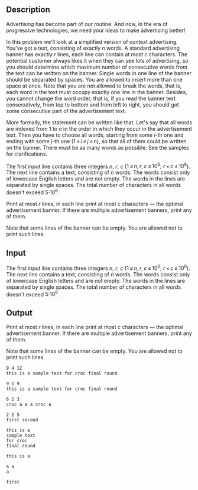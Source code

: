 ## Description

<div><p>Advertising has become part of our routine. And now, in the era of progressive technologies, we need your ideas to make advertising better!</p><p>In this problem we'll look at a simplified version of context advertising. You've got a text, consisting of exactly <span class="tex-span"><i>n</i></span> words. A standard advertising banner has exactly <span class="tex-span"><i>r</i></span> lines, each line can contain at most <span class="tex-span"><i>c</i></span> characters. The potential customer always likes it when they can see lots of advertising, so you should determine which maximum number of consecutive words from the text can be written on the banner. Single words in one line of the banner should be separated by spaces. You are allowed to insert more than one space at once. Note that you are not allowed to break the words, that is, each word in the text must occupy exactly one line in the banner. Besides, you cannot change the word order, that is, if you read the banner text consecutively, from top to bottom and from left to right, you should get some consecutive part of the advertisement text.</p><p>More formally, the statement can be written like that. Let's say that all words are indexed from <span class="tex-span">1</span> to <span class="tex-span"><i>n</i></span> in the order in which they occur in the advertisement text. Then you have to choose all words, starting from some <span class="tex-span"><i>i</i></span>-th one and ending with some <span class="tex-span"><i>j</i></span>-th one <span class="tex-span">(1 ≤ <i>i</i> ≤ <i>j</i> ≤ <i>n</i>)</span>, so that all of them could be written on the banner. There must be as many words as possible. See the samples for clarifications.</p></div><div class="input-specification"><p>The first input line contains three integers <span class="tex-span"><i>n</i></span>, <span class="tex-span"><i>r</i></span>, <span class="tex-span"><i>c</i></span> (<span class="tex-span">1 ≤ <i>n</i>, <i>r</i>, <i>c</i> ≤ 10<sup class="upper-index">6</sup>;&nbsp;<i>r</i> × <i>c</i> ≤ 10<sup class="upper-index">6</sup></span>). The next line contains a text, consisting of <span class="tex-span"><i>n</i></span> words. The words consist only of lowercase English letters and are not empty. The words in the lines are separated by single spaces. The total number of characters in all words doesn't exceed <span class="tex-span">5·10<sup class="upper-index">6</sup></span>.</p></div><div class="output-specification"><p>Print at most <span class="tex-span"><i>r</i></span> lines, in each line print at most <span class="tex-span"><i>c</i></span> characters — the optimal advertisement banner. If there are multiple advertisement banners, print any of them. </p><p>Note that some lines of the banner <span class="tex-font-style-bf">can be empty</span>. You are allowed not to print such lines.</p></div>

## Input

<p>The first input line contains three integers <span class="tex-span"><i>n</i></span>, <span class="tex-span"><i>r</i></span>, <span class="tex-span"><i>c</i></span> (<span class="tex-span">1 ≤ <i>n</i>, <i>r</i>, <i>c</i> ≤ 10<sup class="upper-index">6</sup>;&nbsp;<i>r</i> × <i>c</i> ≤ 10<sup class="upper-index">6</sup></span>). The next line contains a text, consisting of <span class="tex-span"><i>n</i></span> words. The words consist only of lowercase English letters and are not empty. The words in the lines are separated by single spaces. The total number of characters in all words doesn't exceed <span class="tex-span">5·10<sup class="upper-index">6</sup></span>.</p>

## Output

<p>Print at most <span class="tex-span"><i>r</i></span> lines, in each line print at most <span class="tex-span"><i>c</i></span> characters — the optimal advertisement banner. If there are multiple advertisement banners, print any of them. </p><p>Note that some lines of the banner <span class="tex-font-style-bf">can be empty</span>. You are allowed not to print such lines.</p>





```input1
9 4 12
this is a sample text for croc final round

```




```input2
9 1 9
this is a sample text for croc final round

```




```input3
6 2 3
croc a a a croc a

```




```input4
2 2 5
first second

```




```output1
this is a
sample text
for croc
final round

```




```output2
this is a

```




```output3
a a
a

```




```output4
first

```


